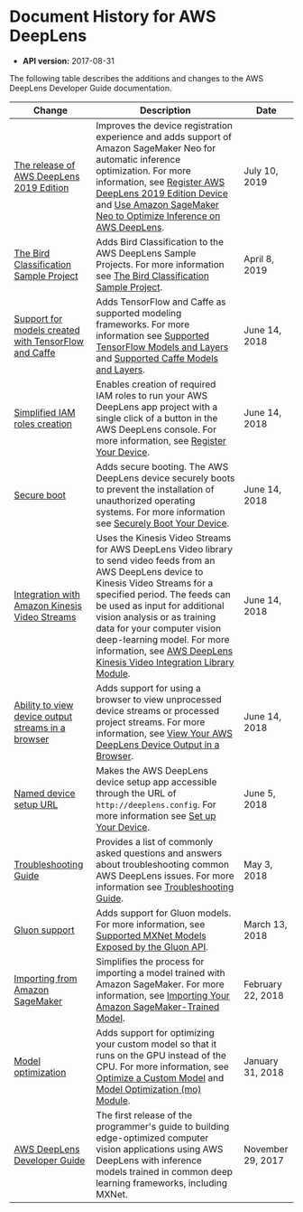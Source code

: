# Document History for AWS DeepLens<a name="doc-history"></a>
+ **API version:** 2017\-08\-31 

The following table describes the additions and changes to the AWS DeepLens Developer Guide documentation\.

| Change | Description | Date | 
| --- |--- |--- |
| [The release of AWS DeepLens 2019 Edition](#doc-history) |  Improves the device registration experience and adds support of Amazon SageMaker Neo for automatic inference optimization\. For more information, see [Register AWS DeepLens 2019 Edition Device](https://docs.aws.amazon.com/deeplens/latest/dg/deeplens-register-device-v1.1.html) and [Use Amazon SageMaker Neo to Optimize Inference on AWS DeepLens](https://docs.aws.amazon.com/deeplens/latest/dg/deeplens-compile-model-with-neo.html)\. | July 10, 2019 | 
| [The Bird Classification Sample Project](#doc-history) |  Adds Bird Classification to the AWS DeepLens Sample Projects\. For more information see [The Bird Classification Sample Project](https://docs.aws.amazon.com/deeplens/latest/dg/deeplens-templated-projects-overview.html#bird-classification)\. | April 8, 2019 | 
| [Support for models created with TensorFlow and Caffe](#doc-history) |  Adds TensorFlow and Caffe as supported modeling frameworks\. For more information see [Supported TensorFlow Models and Layers](https://docs.aws.amazon.com/deeplens/latest/dg/deeplens-supported-frameworks-tensorflow.html) and [Supported Caffe Models and Layers](https://docs.aws.amazon.com/deeplens/latest/dg/deeplens-supported-frameworks-caffe.html)\. | June 14, 2018 | 
| [Simplified IAM roles creation](#doc-history) |  Enables creation of required IAM roles to run your AWS DeepLens app project with a single click of a button in the AWS DeepLens console\. For more information, see [Register Your Device](https://docs.aws.amazon.com/deeplens/latest/dg/deeplens-getting-started-register.html)\.  | June 14, 2018 | 
| [Secure boot](#doc-history) |  Adds secure booting\. The AWS DeepLens device securely boots to prevent the installation of unauthorized operating systems\. For more information see [Securely Boot Your Device](https://docs.aws.amazon.com/deeplens/latest/dg/deeplens-secure-boot.html)\.  | June 14, 2018 | 
| [Integration with Amazon Kinesis Video Streams](#doc-history) |  Uses the Kinesis Video Streams for AWS DeepLens Video library to send video feeds from an AWS DeepLens device to Kinesis Video Streams for a specified period\. The feeds can be used as input for additional vision analysis or as training data for your computer vision deep\-learning model\. For more information, see [AWS DeepLens Kinesis Video Integration Library Module](https://docs.aws.amazon.com/deeplens/latest/dg/deeplens-kinesis-video-streams-api.html)\.  | June 14, 2018 | 
| [Ability to view device output streams in a browser](#doc-history) | Adds support for using a browser to view unprocessed device streams or processed project streams\. For more information, see [View Your AWS DeepLens Device Output in a Browser](https://docs.aws.amazon.com/deeplens/latest/dg/deeplens-viewing-device-output-in-browser.html)\.  | June 14, 2018 | 
| [Named device setup URL](#doc-history) |  Makes the AWS DeepLens device setup app accessible through the URL of `http://deeplens.config`\. For more information see [Set up Your Device](https://docs.aws.amazon.com/deeplens/latest/dg/deeplens-getting-started-set-up.html)\.  | June 5, 2018 | 
| [Troubleshooting Guide](#doc-history) |  Provides a list of commonly asked questions and answers about troubleshooting common AWS DeepLens issues\. For more information see [Troubleshooting Guide](https://docs.aws.amazon.com/deeplens/latest/dg/troubleshooting-guide.html)\.  | May 3, 2018 | 
| [Gluon support](#doc-history) | Adds support for Gluon models\. For more information, see [Supported MXNet Models Exposed by the Gluon API](https://docs.aws.amazon.com/deeplens/latest/dg/deeplens-supported-frameworks-gluon.html)\. | March 13, 2018 | 
| [Importing from Amazon SageMaker](#doc-history) |  Simplifies the process for importing a model trained with Amazon SageMaker\. For more information, see [Importing Your Amazon SageMaker\-Trained Model](https://docs.aws.amazon.com/deeplens/latest/dg/deeplens-import-from-sagemaker.html)\.  | February 22, 2018 | 
| [Model optimization](#doc-history) | Adds support for optimizing your custom model so that it runs on the GPU instead of the CPU\. For more information, see [Optimize a Custom Model](https://docs.aws.amazon.com/deeplens/latest/dg/deeplens-optimize-model.html) and [Model Optimization \(mo\) Module](https://docs.aws.amazon.com/deeplens/latest/dg/deeplens-model-optimizer-api.html)\. | January 31, 2018 | 
| [AWS DeepLens Developer Guide](#doc-history) |  The first release of the programmer's guide to building edge\-optimized computer vision applications using AWS DeepLens with inference models trained in common deep learning frameworks, including MXNet\.  | November 29, 2017 | 